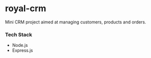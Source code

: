 # royal-crm

Mini CRM project aimed at managing customers, products and orders.

### Tech Stack
* Node.js
* Express.js
